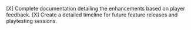 [X] Complete documentation detailing the enhancements based on player feedback.
[X] Create a detailed timeline for future feature releases and playtesting sessions.